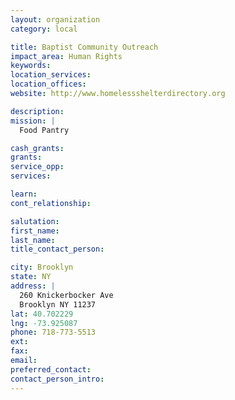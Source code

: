 ```yaml
---
layout: organization
category: local

title: Baptist Community Outreach
impact_area: Human Rights
keywords: 
location_services: 
location_offices: 
website: http://www.homelessshelterdirectory.org

description: 
mission: |
  Food Pantry

cash_grants: 
grants: 
service_opp: 
services: 

learn: 
cont_relationship: 

salutation: 
first_name: 
last_name: 
title_contact_person: 

city: Brooklyn
state: NY
address: |
  260 Knickerbocker Ave     
  Brooklyn NY 11237
lat: 40.702229
lng: -73.925087
phone: 718-773-5513
ext: 
fax: 
email: 
preferred_contact: 
contact_person_intro: 
---
```

